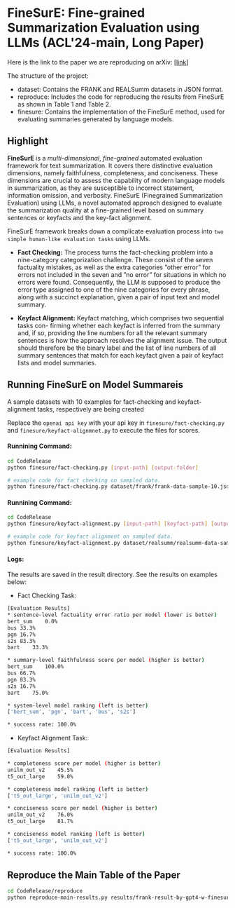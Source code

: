 # FineSurE: Fine-grained Summarization Evaluation using LLMs (ACL'24-main, Long Paper)

Here is the link to the paper we are reproducing on arXiv: [[link](https://arxiv.org/abs/2407.00908)]

The structure of the project:
- dataset: Contains the FRANK and REALSumm datasets in JSON format.
- reproduce: Includes the code for reproducing the results from FineSurE as shown in Table 1 and Table 2.
- finesure: Contains the implementation of the FineSurE method, used for evaluating summaries generated by language models.

## Highlight

**FineSurE** is a *multi-dimensional*, *fine-grained* automated evaluation framework for text summarization. It covers there distinctive evaluation dimensions, namely faithfulness, completeness, and conciseness. These dimensions are crucial to assess the capability of modern language models in summarization, as they are susceptible to incorrect statement, information omission, and verbosity. FineSurE (Finegrained Summarization Evaluation) using LLMs,
a novel automated approach designed to evaluate the summarization quality at a fine-grained level based on summary sentences or keyfacts and the key-fact alignment.

FineSurE framework breaks down a complicate evaluation process into ```two simple human-like evaluation tasks``` using LLMs. 

- **Fact Checking:** The process turns the fact-checking problem into a nine-category categorization challenge. These consist of the seven factuality mistakes, as well as the extra categories ”other error” for errors not included in the seven and ”no error” for situations in which no errors were found. Consequently, the LLM is supposed to produce the error type assigned to one of the nine categories for every phrase, along with a succinct explanation, given a pair of input text and model summary.
  
- **Keyfact Alignment:** Keyfact matching, which comprises two sequential tasks con-
firming whether each keyfact is inferred from the summary and, if so, providing the line
numbers for all the relevant summary sentences is how the approach resolves the alignment issue. The output should therefore be the binary label and the list of line numbers
of all summary sentences that match for each keyfact given a pair of keyfact lists and model summaries.

## Running FineSurE on Model Summareis

A sample datasets with 10 examples for fact-checking and keyfact-alignment tasks, respectively are being created

Replace the ```openai api key``` with your api key in ```finesure/fact-checking.py``` and ```finesure/keyfact-alignmnet.py``` to execute the files for scores.

#### Runnining Command:
```bash
cd CodeRelease
python finesure/fact-checking.py [input-path] [output-folder]

# example code for fact checking on sampled data.
python finesure/fact-checking.py dataset/frank/frank-data-sample-10.json result/fact-checking
```

#### Runnining Command:
```bash
cd CodeRelease
python finesure/keyfact-alignment.py [input-path] [keyfact-path] [output-folder]

# example code for keyfact alignment on sampled data.
python finesure/keyfact-alignment.py dataset/realsumm/realsumm-data-sample-10.json dataset/realsumm/human-keyfact-list.json result/keyfact-alignment
```

#### Logs:

The results are saved in the result directory. See the results on examples below:

* Fact Checking Task:
```bash 
[Evaluation Results]
* sentence-level factuality error ratio per model (lower is better)
bert_sum	0.0%
bus	33.3%
pgn	16.7%
s2s	83.3%
bart	33.3%

* summary-level faithfulness score per model (higher is better)
bert_sum	100.0%
bus	66.7%
pgn	83.3%
s2s	16.7%
bart	75.0%

* system-level model ranking (left is better)
['bert_sum', 'pgn', 'bart', 'bus', 's2s']

* success rate: 100.0%
```

* Keyfact Alignment Task:
```bash 
[Evaluation Results]

* completeness score per model (higher is better)
unilm_out_v2	45.5%
t5_out_large	59.0%

* completeness model ranking (left is better)
['t5_out_large', 'unilm_out_v2']

* conciseness score per model (higher is better)
unilm_out_v2	76.0%
t5_out_large	81.7%

* conciseness model ranking (left is better)
['t5_out_large', 'unilm_out_v2']

* success rate: 100.0%
```

## Reproduce the Main Table of the Paper

```bash
cd CodeRelease/reproduce
python reproduce-main-results.py results/frank-result-by-gpt4-w-finesure.json results/realsumm-result-by-gpt4-w-finesure.json
```

